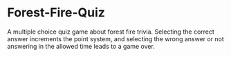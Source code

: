 # Forest-Fire-Quiz

A multiple choice quiz game about forest fire trivia. 
Selecting the correct answer increments the point system, and selecting the wrong answer or not answering in the allowed time leads to a game over.
